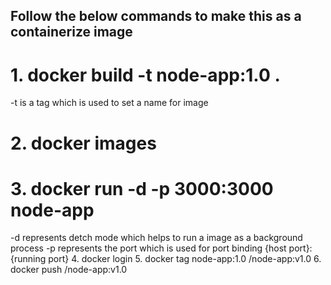 ## Follow the below commands to make this as a containerize image

# 1. docker build -t node-app:1.0 .
  -t is a tag which is used to set a name for image
# 2. docker images 
# 3. docker run -d -p 3000:3000 node-app
   -d represents detch mode which helps to run a image as a background process 
   -p represents the port which is used for port binding {host port}:{running port} 
4. docker login
5. docker tag node-app:1.0 <username>/node-app:v1.0
6. docker push <username>/node-app:v1.0